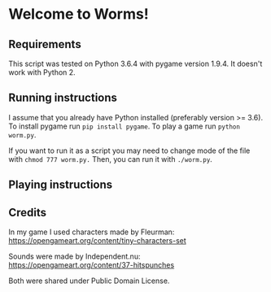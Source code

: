 # Welcome to Worms!

## Requirements
This script was tested on Python 3.6.4 with pygame version 1.9.4. It doesn't work with Python 2.

## Running instructions
I assume that you already have Python installed (preferably version >= 3.6).
To install pygame run `pip install pygame`.  To play a game run `python worm.py`.

If you want to run it as a script you may need to change mode of the file with `chmod 777 worm.py.` Then, you can run it with `./worm.py`.

## Playing instructions

## Credits
In my game I used characters made by Fleurman: https://opengameart.org/content/tiny-characters-set

Sounds were made by Independent.nu:
https://opengameart.org/content/37-hitspunches

Both were shared under Public Domain License.